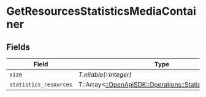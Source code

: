 # GetResourcesStatisticsMediaContainer


## Fields

| Field                                                                                                     | Type                                                                                                      | Required                                                                                                  | Description                                                                                               | Example                                                                                                   |
| --------------------------------------------------------------------------------------------------------- | --------------------------------------------------------------------------------------------------------- | --------------------------------------------------------------------------------------------------------- | --------------------------------------------------------------------------------------------------------- | --------------------------------------------------------------------------------------------------------- |
| `size`                                                                                                    | *T.nilable(::Integer)*                                                                                    | :heavy_minus_sign:                                                                                        | N/A                                                                                                       | 5497                                                                                                      |
| `statistics_resources`                                                                                    | T::Array<[::OpenApiSDK::Operations::StatisticsResources](../../models/operations/statisticsresources.md)> | :heavy_minus_sign:                                                                                        | N/A                                                                                                       |                                                                                                           |